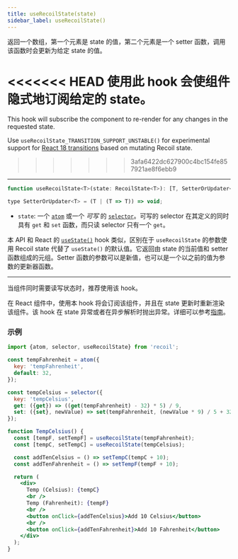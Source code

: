```yaml
---
title: useRecoilState(state)
sidebar_label: useRecoilState()
---
```


返回一个数组，第一个元素是 state 的值，第二个元素是一个 setter 函数，调用该函数时会更新为给定 state 的值。

<<<<<<< HEAD
使用此 hook 会使组件隐式地订阅给定的 state。
=======
This hook will subscribe the component to re-render for any changes in the requested state.

Use `useRecoilState_TRANSITION_SUPPORT_UNSTABLE()` for experimental support for [React 18 transitions](/docs/guides/transitions) based on mutating Recoil state.
>>>>>>> 3afa6422dc627900c4bc154fe857921ae8f6ebb9

---

```jsx
function useRecoilState<T>(state: RecoilState<T>): [T, SetterOrUpdater<T>];

type SetterOrUpdater<T> = (T | (T => T)) => void;
```

- `state`: 一个 [`atom`](/docs/api-reference/core/atom) 或一个 _可写_ 的 [`selector`](/docs/api-reference/core/selector)。可写的 selector 在其定义的同时具有 `get` 和 `set` 函数，而只读 selector 只有一个 `get`。

本 API 和 React 的 [`useState()`](https://reactjs.org/docs/hooks-reference.html#usestate) hook 类似，区别在于 `useRecoilState` 的参数使用 Recoil state 代替了 `useState()` 的默认值。它返回由 state 的当前值和 setter 函数组成的元组。Setter 函数的参数可以是新值，也可以是一个以之前的值为参数的更新器函数。

---

当组件同时需要读写状态时，推荐使用该 hook。

在 React 组件中，使用本 hook 将会订阅该组件，并且在 state 更新时重新渲染该组件。该 hook 在 state 异常或者在异步解析时抛出异常。详细可以参考[指南](/docs/guides/asynchronous-data-queries)。

### 示例

```jsx
import {atom, selector, useRecoilState} from 'recoil';

const tempFahrenheit = atom({
  key: 'tempFahrenheit',
  default: 32,
});

const tempCelsius = selector({
  key: 'tempCelsius',
  get: ({get}) => ((get(tempFahrenheit) - 32) * 5) / 9,
  set: ({set}, newValue) => set(tempFahrenheit, (newValue * 9) / 5 + 32),
});

function TempCelsius() {
  const [tempF, setTempF] = useRecoilState(tempFahrenheit);
  const [tempC, setTempC] = useRecoilState(tempCelsius);

  const addTenCelsius = () => setTempC(tempC + 10);
  const addTenFahrenheit = () => setTempF(tempF + 10);

  return (
    <div>
      Temp (Celsius): {tempC}
      <br />
      Temp (Fahrenheit): {tempF}
      <br />
      <button onClick={addTenCelsius}>Add 10 Celsius</button>
      <br />
      <button onClick={addTenFahrenheit}>Add 10 Fahrenheit</button>
    </div>
  );
}
```
